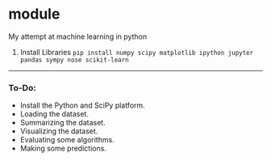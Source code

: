# module
My attempt at machine learning in python

1. Install Libraries
```pip install numpy scipy matplotlib ipython jupyter pandas sympy nose scikit-learn```


---

### To-Do:

- Install the Python and SciPy platform.
- Loading the dataset.
- Summarizing the dataset.
- Visualizing the dataset.
- Evaluating some algorithms.
- Making some predictions.
